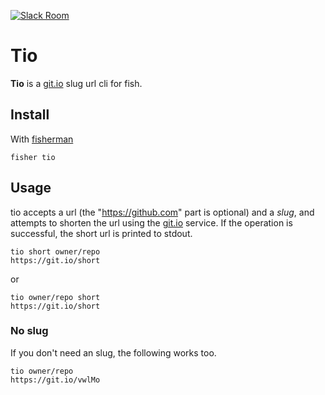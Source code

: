 [![Slack Room][slack-badge]][slack-link]

# Tio

**Tio** is a [git.io] slug url cli for fish.

## Install

With [fisherman]

```
fisher tio
```

## Usage

tio accepts a url (the "https://github.com" part is optional) and a *slug*, and attempts to shorten the url using the [git.io] service. If the operation is successful, the short url is printed to stdout.

```
tio short owner/repo
https://git.io/short
```

or

```
tio owner/repo short
https://git.io/short
```

### No slug

If you don't need an slug, the following works too.

```
tio owner/repo
https://git.io/vwlMo
```

[slack-link]: https://fisherman-wharf.herokuapp.com/
[slack-badge]: https://img.shields.io/badge/slack-join%20the%20chat-00B9FF.svg?style=flat-square
[fisherman]: https://github.com/fisherman/fisherman
[git.io]: https://git.io/
